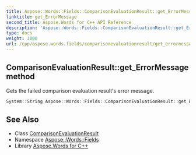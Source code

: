 ```yaml
---
title: Aspose::Words::Fields::ComparisonEvaluationResult::get_ErrorMessage method
linktitle: get_ErrorMessage
second_title: Aspose.Words for C++ API Reference
description: 'Aspose::Words::Fields::ComparisonEvaluationResult::get_ErrorMessage method. Gets the failed comparison evaluation result''s error message in C++.'
type: docs
weight: 3000
url: /cpp/aspose.words.fields/comparisonevaluationresult/get_errormessage/
---
```

## ComparisonEvaluationResult::get_ErrorMessage method


Gets the failed comparison evaluation result's error message.

```cpp
System::String Aspose::Words::Fields::ComparisonEvaluationResult::get_ErrorMessage() const
```

## See Also

* Class [ComparisonEvaluationResult](../)
* Namespace [Aspose::Words::Fields](../../)
* Library [Aspose.Words for C++](../../../)
